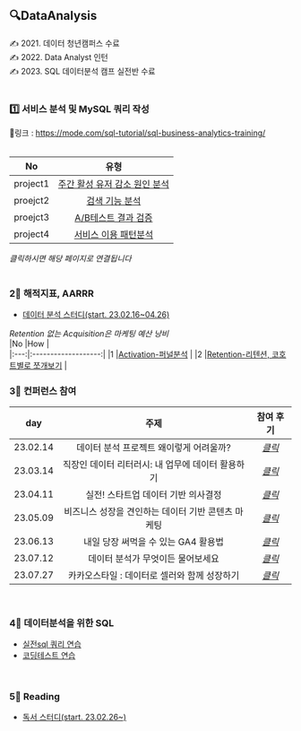 ## 🔍DataAnalysis  
     
✍ 2021. 데이터 청년캠퍼스 수료  
✍ 2022. Data Analyst 인턴  
✍ 2023. SQL 데이터분석 캠프 실전반 수료  
<br>  
 
### 1️⃣ 서비스 분석 및 MySQL 쿼리 작성   
🔗링크 : https://mode.com/sql-tutorial/sql-business-analytics-training/    
<br>  
  
|No |유형 |      
|:---:|:-------------------:|    
|project1 |[주간 활성 유저 감소 원인 분석](https://github.com/teng-ny/DataAnalysis/tree/main/%EC%8B%A4%EC%A0%84SQL/project1) |  
|proejct2 |[검색 기능 분석](https://github.com/teng-ny/DataAnalysis/tree/main/%EC%8B%A4%EC%A0%84SQL/project2) |  
|proejct3 |[A/B테스트 결과 검증](https://github.com/teng-ny/DataAnalysis/tree/main/%EC%8B%A4%EC%A0%84SQL/project3) |  
|project4 |[서비스 이용 패턴분석](https://github.com/teng-ny/DataAnalysis/tree/main/%EC%8B%A4%EC%A0%84SQL/project4) |  

*클릭하시면 해당 페이지로 연결됩니다*  
<br>  

### 2⃣ 해적지표, AARRR  
- [데이터 분석 스터디(start. 23.02.16~04.26)]()  
  
*Retention 없는 Acquisition은 마케팅 예산 낭비*   
|No |How |  
|:---:|:-------------------:|
|1 |[Activation-퍼널분석](https://github.com/teng-ny/DataAnalysis/tree/main/Funnel) |
|2 |[Retention-리텐션, 코호트별로 쪼개보기](https://github.com/teng-ny/DataAnalysis/tree/main/Retention) |
<br>    

### 3⃣ 컨퍼런스 참여
|day |주제 |참여 후기 |
|:---:|:-------------------:|:-------------------:|
|23.02.14 |데이터 분석 프로젝트 왜이렇게 어려울까? |[*클릭*](https://xod22.tistory.com/171) |
|23.03.14 |직장인 데이터 리터러시: 내 업무에 데이터 활용하기 |[*클릭*](https://xod22.tistory.com/175) |
|23.04.11 |실전! 스타트업 데이터 기반 의사결정 |[*클릭*](https://xod22.tistory.com/177) |
|23.05.09 |비즈니스 성장을 견인하는 데이터 기반 콘텐츠 마케팅 |[*클릭*](https://xod22.tistory.com/185) |
|23.06.13 |내일 당장 써먹을 수 있는 GA4 활용법 |[*클릭*](https://xod22.tistory.com/187) |
|23.07.12 |데이터 분석가 무엇이든 물어보세요 |[*클릭*](https://xod22.tistory.com/191) |
|23.07.27 |카카오스타일 : 데이터로 셀러와 함께 성장하기 |[*클릭*](https://xod22.tistory.com/193) |
<br>

### 4⃣ 데이터분석을 위한 SQL
- [실전sql 쿼리 연습](https://github.com/teng-ny/DataAnalysis/tree/main/%EC%BF%BC%EB%A6%AC%EC%97%B0%EC%8A%B5)
- [코딩테스트 연습](https://github.com/teng-ny/CodingTest) 
<br> 

###  5⃣ Reading
- [독서 스터디(start. 23.02.26~)](https://github.com/teng-ny/Reading)
<br>

